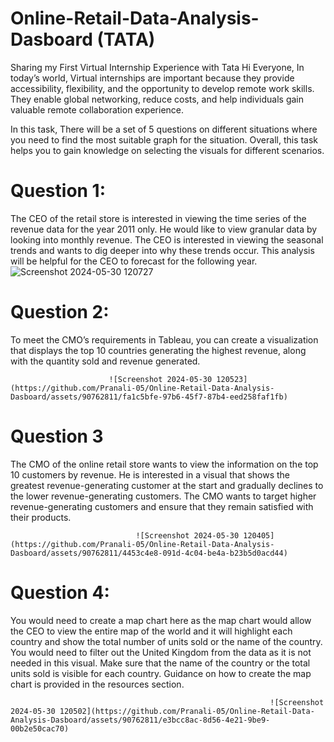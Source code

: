 # Online-Retail-Data-Analysis-Dasboard (TATA)
Sharing my First Virtual Internship Experience with Tata Hi Everyone, In today’s world, Virtual internships are important because they provide accessibility, flexibility, and the opportunity to develop remote work skills. They enable global networking, reduce costs, and help individuals gain valuable remote collaboration experience.

In this task, There will be a set of 5 questions on different situations where you need to find the most suitable graph for the situation. Overall, this task helps you to gain knowledge on selecting the visuals for different scenarios.

# Question 1:
The CEO of the retail store is interested in viewing the time series of the revenue data for the year 2011 only. He would like to view granular data by looking into monthly revenue. The CEO is interested in viewing the seasonal trends and wants to dig deeper into why these trends occur. This analysis will be helpful for the CEO to forecast for the following year.
                                                    ![Screenshot 2024-05-30 120727](https://github.com/Pranali-05/Online-Retail-Data-Analysis-Dasboard/assets/90762811/6cce2727-e19b-41b0-9563-c4481c0f4a04)



# Question 2: 
To meet the CMO’s requirements in Tableau, you can create a visualization that displays the top 10 countries generating the highest revenue, along with the quantity sold and revenue generated. 

                          ![Screenshot 2024-05-30 120523](https://github.com/Pranali-05/Online-Retail-Data-Analysis-Dasboard/assets/90762811/fa1c5bfe-97b6-45f7-87b4-eed258faf1fb)


         
# Question 3
The CMO of the online retail store wants to view the information on the top 10 customers by revenue. He is interested in a visual that shows the greatest revenue-generating customer at the start and gradually declines to the lower revenue-generating customers. The CMO wants to target higher revenue-generating customers and ensure that they remain satisfied with their products.

                                ![Screenshot 2024-05-30 120405](https://github.com/Pranali-05/Online-Retail-Data-Analysis-Dasboard/assets/90762811/4453c4e8-091d-4c04-be4a-b23b5d0acd44)



                     
# Question 4:
You would need to create a map chart here as the map chart would allow the CEO to view the entire map of the world and it will highlight each country and show the total number of units sold or the name of the country. You would need to filter out the United Kingdom from the data as it is not needed in this visual. Make sure that the name of the country or the total units sold is visible for each country. Guidance on how to create the map chart is provided in the resources section.
                                                              
                                                              ![Screenshot 2024-05-30 120502](https://github.com/Pranali-05/Online-Retail-Data-Analysis-Dasboard/assets/90762811/e3bcc8ac-8d56-4e21-9be9-00b2e50cac70)

                                    
